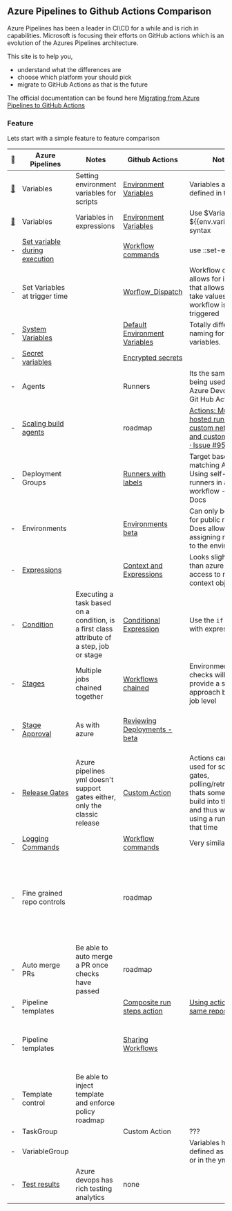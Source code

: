 ## Azure Pipelines to Github Actions Comparison

Azure Pipelines has been a leader in CI\CD for a while and is rich in capabilities. Microsoft is focusing their efforts on GitHub actions which is an evolution of the Azures Pipelines architecture. 

This site is to help you,
* understand what the differences are
* choose which platform your should pick 
* migrate to GitHub Actions as that is the future

The official documentation can be found here [Migrating from Azure Pipelines to GitHub Actions](https://docs.github.com/en/free-pro-team@latest/actions/learn-github-actions/migrating-from-azure-pipelines-to-github-actions)

### Feature

Lets start with a simple feature to feature comparison

|🔗|Azure Pipelines |Notes| Github Actions |Notes	| Link to roadmap|
|-|-|-|-|-|-|
|[🔗](Variables.md)|Variables|Setting environment variables for scripts	|[Environment Variables](https://docs.github.com/en/free-pro-team@latest/actions/reference/environment-variables)| Variables are defined in the script
|[🔗](Variables.md)|Variables|Variables in expressions	|[Environment Variables](https://docs.github.com/en/free-pro-team@latest/actions/reference/environment-variables)|Use $Variable or ${{env.variable}} syntax
|-|[Set variable during execution](https://docs.microsoft.com/en-us/azure/devops/pipelines/scripts/logging-commands?view=azure-devops&tabs=powershell#overview)||[Workflow commands](https://docs.github.com/en/free-pro-team@latest/actions/reference/workflow-commands-for-github-actions#about-workflow-commands)|use ::set-env|
|-|Set Variables at trigger time||[Worflow_Dispatch](https://docs.github.com/en/free-pro-team@latest/actions/reference/events-that-trigger-workflows#workflow_dispatch)|Workflow dispatch allows for inputs that allows you to take values when w workflow is triggered
|-|[System Variables](https://docs.microsoft.com/en-us/azure/devops/pipelines/build/variables?view=azure-devops&tabs=yaml)||[Default Environment Variables](https://docs.github.com/en/free-pro-team@latest/actions/reference/environment-variables#default-environment-variables)| Totally different naming for variables.
|-|[Secret variables](https://docs.microsoft.com/en-us/azure/devops/pipelines/process/variables?view=azure-devops&tabs=yaml%2Cbatch#secret-variables)||[Encrypted secrets](https://docs.github.com/en/free-pro-team@latest/actions/reference/encrypted-secrets)
|-|Agents||Runners|Its the same agent being used by both Azure Devops and Git Hub Actions
|-|[Scaling build agents](https://docs.microsoft.com/en-us/azure/devops/pipelines/agents/scale-set-agents?view=azure-devops)||roadmap|[Actions: Multiple hosted runner sizes, custom networking, and custom images · Issue #95](https://github.com/github/roadmap/issues/95)
|-|Deployment Groups||[Runners with labels](https://docs.github.com/en/free-pro-team@latest/actions/hosting-your-own-runners/using-self-hosted-runners-in-a-workflow_)|Target based on matching ALL labels	Using self-hosted runners in a workflow - GitHub Docs
|-|Environments||[Environments beta](https://docs.github.com/en/free-pro-team@latest/actions/reference/environments#about-environments)| Can only be used for public repos<br>Does allow assigning resources to the environment	
|-|[Expressions](https://docs.microsoft.com/en-us/azure/devops/pipelines/process/expressions?view=azure-devops)||[Context and Expressions](https://docs.github.com/en/free-pro-team@latest/actions/reference/context-and-expression-syntax-for-github-actions)|Looks slightly nicer than azure devops, access to richer context objects|
|-|[Condition](https://docs.microsoft.com/en-us/azure/devops/pipelines/process/conditions?view=azure-devops&tabs=yaml)|Executing a task based on a condition, is a first class attribute of a step, job or stage|[Conditional Expression](https://docs.github.com/en/free-pro-team@latest/actions/reference/context-and-expression-syntax-for-github-actions#job-status-check-functions)|Use the `if`  along with expression|
|-|[Stages](https://docs.microsoft.com/en-us/azure/devops/pipelines/process/stages?view=azure-devops&tabs=yaml)|Multiple jobs  chained together|[Workflows chained](https://docs.github.com/en/free-pro-team@latest/actions/reference/events-that-trigger-workflows)| Environments with checks will also provide a stage approach but at the job level
|-|[Stage Approval](https://docs.microsoft.com/en-us/azure/devops/pipelines/process/approvals?view=azure-devops&tabs=check-pass)|As with azure |[Reviewing Deployments - beta](https://docs.github.com/en/free-pro-team@latest/actions/managing-workflow-runs/reviewing-deployments)||[Actions: Manual approvals in workflows · Issue #99](https://github.com/github/roadmap/issues/99)
|-|[Release Gates](https://docs.microsoft.com/en-us/azure/devops/pipelines/release/approvals/gates?view=azure-devops)| Azure pipelines yml doesn't support gates either, only the classic release|[Custom Action](https://github.com/marketplace?type=actions)| Actions can be used for some gates, polling/retry/timeout thats something to build into the action and thus will be using a runner for that time
|-|[Logging Commands](https://docs.microsoft.com/en-us/azure/devops/pipelines/scripts/logging-commands?view=azure-devops&tabs=bash)||[Workflow commands](https://docs.github.com/en/free-pro-team@latest/actions/reference/workflow-commands-for-github-actions#about-workflow-commands)|Very similar
|-|Fine grained repo controls||roadmap||[Role-based Access Control (RBAC) - Custom Roles with fine-grained repo permissions · Issue #111](https://github.com/github/roadmap/issues/111)
|-|Auto merge PRs|Be able to auto merge a PR once checks have passed|roadmap|||[Automerge Pull Requests · Issue #107](https://github.com/github/roadmap/issues/107)
|-|Pipeline templates||[Composite run steps action](https://docs.github.com/en/free-pro-team@latest/actions/creating-actions/creating-a-composite-run-steps-action)|[Using actions in the same repository](https://docs.github.com/en/free-pro-team@latest/actions/learn-github-actions/finding-and-customizing-actions#referencing-an-action-in-the-same-repository-where-a-workflow-file-uses-the-action)|
|-|Pipeline templates||[Sharing Workflows](https://docs.github.com/en/free-pro-team@latest/actions/learn-github-actions/sharing-workflows-with-your-organization)||[Actions: Centrally managed workflow templates · Issue #98](https://github.com/github/roadmap/issues/98)<br>
|-|Template control|Be able to inject template and enforce policy	roadmap	|||	[Actions: Organization and enterprise workflows · Issue #52](https://github.com/github/roadmap/issues/52)
|-|TaskGroup		||Custom Action|	???	
|-|VariableGroup|||Variables have to be defined as secrets or in the yml			
|-|[Test results](https://docs.microsoft.com/en-us/azure/devops/pipelines/test/test-analytics?view=azure-devops)| Azure devops has rich testing analytics|none|


